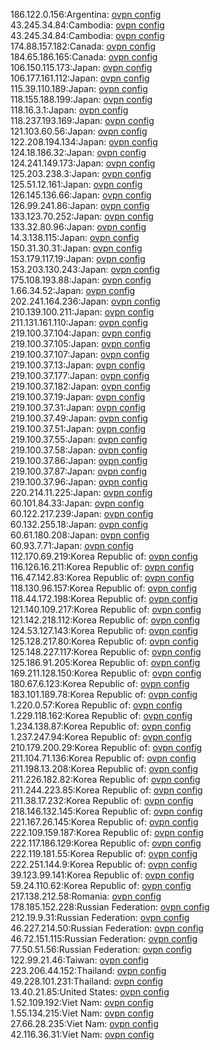 186.122.0.156:Argentina: [ovpn config](vpn/186_122_0_156.ovpn)  
43.245.34.84:Cambodia: [ovpn config](vpn/43_245_34_84.ovpn)  
43.245.34.84:Cambodia: [ovpn config](vpn/43_245_34_84.ovpn)  
174.88.157.182:Canada: [ovpn config](vpn/174_88_157_182.ovpn)  
184.65.186.165:Canada: [ovpn config](vpn/184_65_186_165.ovpn)  
106.150.115.173:Japan: [ovpn config](vpn/106_150_115_173.ovpn)  
106.177.161.112:Japan: [ovpn config](vpn/106_177_161_112.ovpn)  
115.39.110.189:Japan: [ovpn config](vpn/115_39_110_189.ovpn)  
118.155.188.199:Japan: [ovpn config](vpn/118_155_188_199.ovpn)  
118.16.3.1:Japan: [ovpn config](vpn/118_16_3_1.ovpn)  
118.237.193.169:Japan: [ovpn config](vpn/118_237_193_169.ovpn)  
121.103.60.56:Japan: [ovpn config](vpn/121_103_60_56.ovpn)  
122.208.194.134:Japan: [ovpn config](vpn/122_208_194_134.ovpn)  
124.18.186.32:Japan: [ovpn config](vpn/124_18_186_32.ovpn)  
124.241.149.173:Japan: [ovpn config](vpn/124_241_149_173.ovpn)  
125.203.238.3:Japan: [ovpn config](vpn/125_203_238_3.ovpn)  
125.51.12.161:Japan: [ovpn config](vpn/125_51_12_161.ovpn)  
126.145.136.66:Japan: [ovpn config](vpn/126_145_136_66.ovpn)  
126.99.241.86:Japan: [ovpn config](vpn/126_99_241_86.ovpn)  
133.123.70.252:Japan: [ovpn config](vpn/133_123_70_252.ovpn)  
133.32.80.96:Japan: [ovpn config](vpn/133_32_80_96.ovpn)  
14.3.138.115:Japan: [ovpn config](vpn/14_3_138_115.ovpn)  
150.31.30.31:Japan: [ovpn config](vpn/150_31_30_31.ovpn)  
153.179.117.19:Japan: [ovpn config](vpn/153_179_117_19.ovpn)  
153.203.130.243:Japan: [ovpn config](vpn/153_203_130_243.ovpn)  
175.108.193.88:Japan: [ovpn config](vpn/175_108_193_88.ovpn)  
1.66.34.52:Japan: [ovpn config](vpn/1_66_34_52.ovpn)  
202.241.164.236:Japan: [ovpn config](vpn/202_241_164_236.ovpn)  
210.139.100.211:Japan: [ovpn config](vpn/210_139_100_211.ovpn)  
211.131.161.110:Japan: [ovpn config](vpn/211_131_161_110.ovpn)  
219.100.37.104:Japan: [ovpn config](vpn/219_100_37_104.ovpn)  
219.100.37.105:Japan: [ovpn config](vpn/219_100_37_105.ovpn)  
219.100.37.107:Japan: [ovpn config](vpn/219_100_37_107.ovpn)  
219.100.37.13:Japan: [ovpn config](vpn/219_100_37_13.ovpn)  
219.100.37.177:Japan: [ovpn config](vpn/219_100_37_177.ovpn)  
219.100.37.182:Japan: [ovpn config](vpn/219_100_37_182.ovpn)  
219.100.37.19:Japan: [ovpn config](vpn/219_100_37_19.ovpn)  
219.100.37.31:Japan: [ovpn config](vpn/219_100_37_31.ovpn)  
219.100.37.49:Japan: [ovpn config](vpn/219_100_37_49.ovpn)  
219.100.37.51:Japan: [ovpn config](vpn/219_100_37_51.ovpn)  
219.100.37.55:Japan: [ovpn config](vpn/219_100_37_55.ovpn)  
219.100.37.58:Japan: [ovpn config](vpn/219_100_37_58.ovpn)  
219.100.37.86:Japan: [ovpn config](vpn/219_100_37_86.ovpn)  
219.100.37.87:Japan: [ovpn config](vpn/219_100_37_87.ovpn)  
219.100.37.96:Japan: [ovpn config](vpn/219_100_37_96.ovpn)  
220.214.11.225:Japan: [ovpn config](vpn/220_214_11_225.ovpn)  
60.101.84.33:Japan: [ovpn config](vpn/60_101_84_33.ovpn)  
60.122.217.239:Japan: [ovpn config](vpn/60_122_217_239.ovpn)  
60.132.255.18:Japan: [ovpn config](vpn/60_132_255_18.ovpn)  
60.61.180.208:Japan: [ovpn config](vpn/60_61_180_208.ovpn)  
60.93.7.71:Japan: [ovpn config](vpn/60_93_7_71.ovpn)  
112.170.69.219:Korea Republic of: [ovpn config](vpn/112_170_69_219.ovpn)  
116.126.16.211:Korea Republic of: [ovpn config](vpn/116_126_16_211.ovpn)  
116.47.142.83:Korea Republic of: [ovpn config](vpn/116_47_142_83.ovpn)  
118.130.96.157:Korea Republic of: [ovpn config](vpn/118_130_96_157.ovpn)  
118.44.172.198:Korea Republic of: [ovpn config](vpn/118_44_172_198.ovpn)  
121.140.109.217:Korea Republic of: [ovpn config](vpn/121_140_109_217.ovpn)  
121.142.218.112:Korea Republic of: [ovpn config](vpn/121_142_218_112.ovpn)  
124.53.127.143:Korea Republic of: [ovpn config](vpn/124_53_127_143.ovpn)  
125.128.217.80:Korea Republic of: [ovpn config](vpn/125_128_217_80.ovpn)  
125.148.227.117:Korea Republic of: [ovpn config](vpn/125_148_227_117.ovpn)  
125.186.91.205:Korea Republic of: [ovpn config](vpn/125_186_91_205.ovpn)  
169.211.128.150:Korea Republic of: [ovpn config](vpn/169_211_128_150.ovpn)  
180.67.6.123:Korea Republic of: [ovpn config](vpn/180_67_6_123.ovpn)  
183.101.189.78:Korea Republic of: [ovpn config](vpn/183_101_189_78.ovpn)  
1.220.0.57:Korea Republic of: [ovpn config](vpn/1_220_0_57.ovpn)  
1.229.118.162:Korea Republic of: [ovpn config](vpn/1_229_118_162.ovpn)  
1.234.138.87:Korea Republic of: [ovpn config](vpn/1_234_138_87.ovpn)  
1.237.247.94:Korea Republic of: [ovpn config](vpn/1_237_247_94.ovpn)  
210.179.200.29:Korea Republic of: [ovpn config](vpn/210_179_200_29.ovpn)  
211.104.71.136:Korea Republic of: [ovpn config](vpn/211_104_71_136.ovpn)  
211.198.13.208:Korea Republic of: [ovpn config](vpn/211_198_13_208.ovpn)  
211.226.182.82:Korea Republic of: [ovpn config](vpn/211_226_182_82.ovpn)  
211.244.223.85:Korea Republic of: [ovpn config](vpn/211_244_223_85.ovpn)  
211.38.17.232:Korea Republic of: [ovpn config](vpn/211_38_17_232.ovpn)  
218.146.132.145:Korea Republic of: [ovpn config](vpn/218_146_132_145.ovpn)  
221.167.26.145:Korea Republic of: [ovpn config](vpn/221_167_26_145.ovpn)  
222.109.159.187:Korea Republic of: [ovpn config](vpn/222_109_159_187.ovpn)  
222.117.186.129:Korea Republic of: [ovpn config](vpn/222_117_186_129.ovpn)  
222.119.181.55:Korea Republic of: [ovpn config](vpn/222_119_181_55.ovpn)  
222.251.144.9:Korea Republic of: [ovpn config](vpn/222_251_144_9.ovpn)  
39.123.99.141:Korea Republic of: [ovpn config](vpn/39_123_99_141.ovpn)  
59.24.110.62:Korea Republic of: [ovpn config](vpn/59_24_110_62.ovpn)  
217.138.212.58:Romania: [ovpn config](vpn/217_138_212_58.ovpn)  
178.185.152.228:Russian Federation: [ovpn config](vpn/178_185_152_228.ovpn)  
212.19.9.31:Russian Federation: [ovpn config](vpn/212_19_9_31.ovpn)  
46.227.214.50:Russian Federation: [ovpn config](vpn/46_227_214_50.ovpn)  
46.72.151.115:Russian Federation: [ovpn config](vpn/46_72_151_115.ovpn)  
77.50.51.56:Russian Federation: [ovpn config](vpn/77_50_51_56.ovpn)  
122.99.21.46:Taiwan: [ovpn config](vpn/122_99_21_46.ovpn)  
223.206.44.152:Thailand: [ovpn config](vpn/223_206_44_152.ovpn)  
49.228.101.231:Thailand: [ovpn config](vpn/49_228_101_231.ovpn)  
13.40.21.85:United States: [ovpn config](vpn/13_40_21_85.ovpn)  
1.52.109.192:Viet Nam: [ovpn config](vpn/1_52_109_192.ovpn)  
1.55.134.215:Viet Nam: [ovpn config](vpn/1_55_134_215.ovpn)  
27.66.28.235:Viet Nam: [ovpn config](vpn/27_66_28_235.ovpn)  
42.116.36.31:Viet Nam: [ovpn config](vpn/42_116_36_31.ovpn)  
